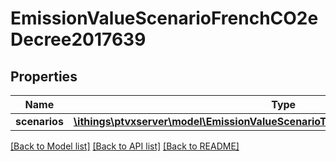 # EmissionValueScenarioFrenchCO2eDecree2017639

## Properties
Name | Type | Description | Notes
------------ | ------------- | ------------- | -------------
**scenarios** | [**\ithings\ptvxserver\model\EmissionValueScenarioTypeFrenchCO2eDecree2017639[]**](EmissionValueScenarioTypeFrenchCO2eDecree2017639.md) |  | [optional] 

[[Back to Model list]](../../README.md#documentation-for-models) [[Back to API list]](../../README.md#documentation-for-api-endpoints) [[Back to README]](../../README.md)


